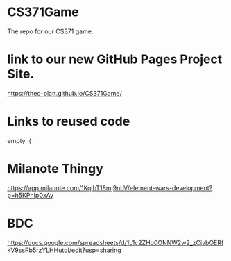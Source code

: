 # CS371Game
The repo for our CS371 game.
# link to our new GitHub Pages Project Site.
https://theo-platt.github.io/CS371Game/
# Links to reused code
empty :(

# Milanote Thingy
https://app.milanote.com/1KqibT18mj9nbV/element-wars-development?p=h5KPhIp0xAy

# BDC
https://docs.google.com/spreadsheets/d/1L1c2ZHo0ONNW2w2_zCivbOERfkV9ssRb5rzYLHHutqI/edit?usp=sharing
